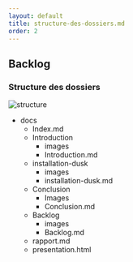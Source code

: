 ```yaml
---
layout: default
title: structure-des-dossiers.md
order: 2
---
```

<!--  -->

## Backlog

<!-- new slide -->

### Structure des dossiers

![structure](/lab-laravel-dusk/backlog/images/structer.jpg)

<!-- note -->
- docs
  - Index.md
  - Introduction
    - images
    - Introduction.md
  - installation-dusk
    - images
    - installation-dusk.md
  - Conclusion
    - Images
    - Conclusion.md
  - Backlog
    - images
    - Backlog.md
  -  rapport.md
  -  presentation.html

<!-- new slide -->